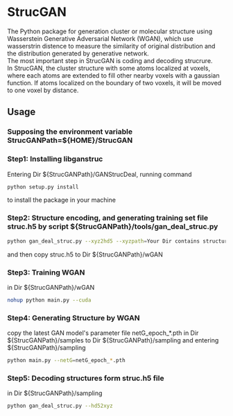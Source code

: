 # StrucGAN
The Python package for generation cluster or molecular structure using Wasserstein Generative Adversarial Network (WGAN), 
which use wasserstrin distence to measure the similarity of original distribution and the distribution generated by generative network.  
The most important step in StrucGAN is coding and decoding strucrure.  
In StrucGAN, the cluster structure with some atoms localized at voxels, where each atoms are extended to fill other nearby voxels with a gaussian function. If atoms localized on the boundary of two voxels, it will be moved to one voxel by distance.



## Usage

### Supposing the environment variable StrucGANPath=${HOME}/StrucGAN

### Step1: Installing libganstruc
Entering Dir ${StrucGANPath}/GANStrucDeal, running command 
```bash
python setup.py install
```
to install the package in your machine  

### Step2: Structure encoding, and generating training set file struc.h5 by script ${StrucGANPath}/tools/gan_deal_struc.py
```bash
python gan_deal_struc.py --xyz2hd5 --xyzpath=Your Dir contains structure files in xyz format
```
and then copy struc.h5 to Dir ${StrucGANPath}/wGAN

### Step3: Training WGAN
in Dir ${StrucGANPath}/wGAN
```bash
nohup python main.py --cuda 
```

### Step4: Generating Structure by WGAN
copy the latest GAN model's parameter file netG_epoch_*.pth in Dir ${StrucGANPath}/samples to Dir ${StrucGANPath}/sampling and entering ${StrucGANPath}/sampling  
```bash
python main.py --netG=netG_epoch_*.pth
```

### Step5: Decoding structures form struc.h5 file
in Dir ${StrucGANPath}/sampling
```bash
python gan_deal_struc.py --hd52xyz
```
